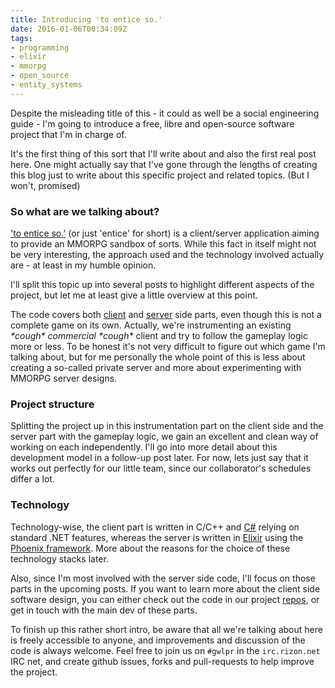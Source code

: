 ```yaml
---
title: Introducing 'to entice so.'
date: 2016-01-06T00:34:09Z
tags:
- programming
- elixir
- mmorpg
- open_source
- entity_systems
---
```


Despite the misleading title of this - it could as well be a social engineering guide - I'm going to introduce a free, libre and open-source software project that I'm in charge of.
<!--more-->
It's the first thing of this sort that I'll write about and also the first real post here. One might actually say that I've gone through the lengths of creating this blog just to write about this specific project and related topics. (But I won't, promised)

### So what are we talking about?

['to entice so.'](https://github.com/entice/entice) (or just 'entice' for short) is a client/server application aiming to provide an MMORPG sandbox of sorts.
While this fact in itself might not be very interesting, the approach used and the technology involved actually are - at least in my humble opinion.

I'll split this topic up into several posts to highlight different aspects of the project, but let me at least give a little overview at this point.

The code covers both [client](https://github.com/entice/client) and [server](https://github.com/entice/web) side parts, even though this is not a complete game on its own. Actually, we're instrumenting an existing _\*cough\* commercial \*cough\*_ client and try to follow the gameplay logic more or less. To be honest it's not very difficult to figure out which game I'm talking about, but for me personally the whole point of this is less about creating a so-called private server and more about experimenting with MMORPG server designs.

### Project structure

Splitting the project up in this instrumentation part on the client side and the server part with the gameplay logic, we gain an excellent and clean way of working on each independently. I'll go into more detail about this development model in a follow-up post later. For now, lets just say that it works out perfectly for our little team, since our collaborator's schedules differ a lot.

### Technology

Technology-wise, the client part is written in C/C++ and [C#](https://msdn.microsoft.com/en-us/vstudio/hh341490.aspx) relying on standard .NET features, whereas the server is written in [Elixir](http://elixir-lang.org/) using the [Phoenix framework](http://www.phoenixframework.org/). More about the reasons for the choice of these technology stacks later.

Also, since I'm most involved with the server side code, I'll focus on those parts in the upcoming posts. If you want to learn more about the client side software design, you can either check out the code in our project [repos](https://github.com/entice), or get in touch with the main dev of these parts.

To finish up this rather short intro, be aware that all we're talking about here is freely accessible to anyone, and improvements and discussion of the code is always welcome. Feel free to join us on `#gwlpr` in the `irc.rizon.net` IRC net, and create github issues, forks and pull-requests to help improve the project.
